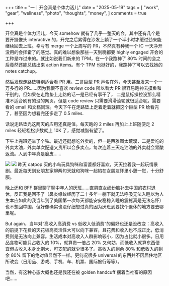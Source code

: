 +++
title = "一｜开会真是个体力活儿"
date = "2025-05-19"
tags = [
    "work",
    "gear",
    "wellness",
    "photo",
    "thoughts",
    "money",
]
comments = true

+++

开会真是个体力活儿，今天 somehow 就有了几乎一整天的会，其中还有几个是要开摄像头 interactive 的，开完之后累得在沙发上躺了一个半小时才缓过劲来能继续回去上班。幸亏有 merge 一个上周写的 PR，不然真有种我一个 IC 一天净开没用的会挥霍了的感觉。真的难以想象那些一天到晚都要 highly engaged 开会的工种是咋过来的。就比如说我们新来的 TPM，在一个我跑神了 80% 时间的会之后竟然还能总结出来 action items。有个 TPM 也挺好的，我跑神了可以去找她的 notes catchup。

然后发现走路垫特别适合看 PR 用。二哥巨型 PR 声名在外，今天甚至发来一个一万多行的 PR……因为我很不喜欢 review code 所以看大 PR 很容易跑神去摸鱼和干别的。但如果在走路垫上走路的话一是已经有事干了， 二是鼠标操控没那么精准不适合刷有的没的网页，但是 code review 只需要滑滑滚轮就很适合呢。需要看的 email 和文档同理。今天下午在走路垫上走着走着就把这个巨型 PR 给看完了，甚至因为想看完还多走了 0.5 miles.

话说走路垫光这两天的应用还真是值。每天跑的 2 miles 再加上上班随便走 2 miles 轻轻松松步数就上 10K 了，感觉减脂有望了。

下午上完班还举了个铁。最近还挺想吃外卖的，但一是西雅图太荒漠，二是爱吃的外卖太油，外卖单次配送又贵所以会多卖点，每次连着三天吃油油的外卖就会胃酸返流。人到中年真是脆皮……

![](https://media.douchi.space/douchi/media_attachments/files/114/538/256/149/463/212/original/75fc5d1b0c1f3419.jpg)
![](https://media.douchi.space/douchi/media_attachments/files/114/538/256/152/396/650/original/d62b96101778f13c.jpg)
昨天 catpop 买的小鸟玩具狗咪和富婆都好喜欢，天天拉着我一起玩情景剧。最近每天到女朋友家聊两句天就和狗咪一起陷在女朋友怀里小憩一觉，十分舒服。

晚上还和 BFF 群里聊了聊中年人的厌班……直男直女纷纷脑补去中国的农村退休，反正我是回不了（鼻炎缘故经历了二十多年一躺下就无法呼吸无法入睡以为人生本应如此的我当年到了美国第一次每天都能安安稳稳入睡的震撼真是无法忘怀）也不想回中国，但好像确实也没仔细想过真的因为厌班到要找个退休的地方要去哪里呢。

But again，当年对“高收入高消费 vs 低收入低消费“的偏好也还是没改变：高收入的前提下花费的天花板高灵活性大可以向下兼容，且花费和收入也不成正比，低消费则是无法向上兼容。生活成本对高收入人群影响较小，因为占比就小很多。日用品食物可能只占收入的 10%，就算贵一倍占 20% 又何妨，而低收入就算东西便宜但占收入本身比例大，可支配的就少很多了。高收入的剩余 80% 和低收入的剩余 80% 留下的绝对值显然不一样。更何况很多 universal 的东西并不因居住地区所改变（日用品、游戏、手机、车、机票、国际旅行等等）。

当然，有这种心态大概也还是我还在被 golden handcuff 捆着当社畜的原因吧…… 